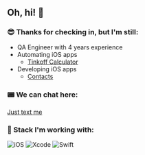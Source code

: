 ## Oh, hi! 👋
### 😎 Thanks for checking in, but I'm still:

* QA Engineer with 4 years experience
* Automating iOS apps
  * [Tinkoff Calculator](https://github.com/ssaashaa/TinkoffCalculator)
* Developing iOS apps
  * [Contacts](https://github.com/ssaashaa/Contacts)
  
### 📟 We can chat here:

[Just text me](https://t.me/ssaashaa)

### 🤖 Stack I'm working with:
![iOS](https://img.shields.io/badge/IOS-%2320232a.svg?style=for-the-badge&logo=apple&logoColor=white) ![Xcode](https://img.shields.io/badge/Xcode-007ACC?style=for-the-badge&logo=Xcode&logoColor=white) ![Swift](https://img.shields.io/badge/swift-F54A2A?style=for-the-badge&logo=swift&logoColor=white) 
